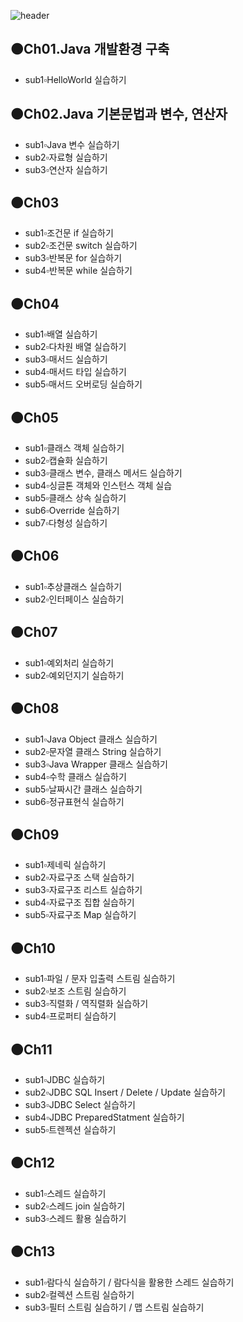 ![header](https://capsule-render.vercel.app/api?type=rounded&color=auto&height=100&section=header&text=🖥JAVA%20수업예제🖥&fontSize=50)

## 🟠Ch01.Java 개발환경 구축
- sub1▫HelloWorld 실습하기

## 🟠Ch02.Java 기본문법과 변수, 연산자
- sub1▫Java 변수 실습하기
- sub2▫자료형 실습하기
- sub3▫연산자 실습하기

## 🟠Ch03
- sub1▫조건문 if 실습하기
- sub2▫조건문 switch 실습하기
- sub3▫반복문 for 실습하기
- sub4▫반복문 while 실습하기

## 🟠Ch04
- sub1▫배열 실습하기
- sub2▫다차원 배열 실습하기
- sub3▫매서드 실습하기
- sub4▫매서드 타입 실습하기
- sub5▫매서드 오버로딩 실습하기

## 🟠Ch05
- sub1▫클래스 객체 실습하기
- sub2▫캡슐화 실습하기
- sub3▫클래스 변수, 클래스 메서드 실습하기
- sub4▫싱글톤 객체와 인스턴스 객체 실습
- sub5▫클래스 상속 실습하기
- sub6▫Override 실습하기
- sub7▫다형성 실습하기

## 🟠Ch06
- sub1▫추상클래스 실습하기
- sub2▫인터페이스 실습하기

## 🟠Ch07
- sub1▫예외처리 실습하기
- sub2▫예외던지기 실습하기

## 🟠Ch08
- sub1▫Java Object 클래스 실습하기
- sub2▫문자열 클래스 String 실습하기
- sub3▫Java Wrapper 클래스 실습하기
- sub4▫수학 클래스 실습하기
- sub5▫날짜시간 클래스 실습하기
- sub6▫정규표현식 실습하기

## 🟠Ch09
- sub1▫제네릭 실습하기
- sub2▫자료구조 스택 실습하기
- sub3▫자료구조 리스트 실습하기
- sub4▫자료구조 집합 실습하기
- sub5▫자료구조 Map 실습하기

## 🟠Ch10
- sub1▫파일 / 문자 입출력 스트림 실습하기
- sub2▫보조 스트림 실습하기
- sub3▫직렬화 / 역직렬화 실습하기
- sub4▫프로퍼티 실습하기

## 🟠Ch11
- sub1▫JDBC 실습하기
- sub2▫JDBC SQL Insert / Delete / Update 실습하기
- sub3▫JDBC Select 실습하기
- sub4▫JDBC PreparedStatment 실습하기
- sub5▫트렌젝션 실습하기

## 🟠Ch12
- sub1▫스레드 실습하기
- sub2▫스레드 join 실습하기
- sub3▫스레드 활용 실습하기

## 🟠Ch13
- sub1▫람다식 실습하기 / 람다식을 활용한 스레드 실습하기
- sub2▫컬렉션 스트림 실습하기
- sub3▫필터 스트림 실습하기 / 맵 스트림 실습하기